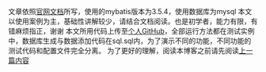 
文章依照[官网文档](https://mybatis.org/mybatis-3/java-api.html)所写，使用的mybatis版本为3.5.4，使用数据库为mysql
本文以使用案例为主，基础性讲解较少，请结合文档阅读。也是初学者，能力有限，有错麻烦指正，谢谢
本文所用代码上传至[个人GitHub](https://github.com/dominic-z/how2mybatis_java_api)，全部运行方法都在测试实例中，数据库生成与数据添加代码在sql.sql内，为了演示不同的功能，不同功能的测试代码和配置文件完全分离。
为了更好的理解，阅读本博客之前请先阅读[上一篇内容](https://blog.csdn.net/dominic_z/article/details/105333785)